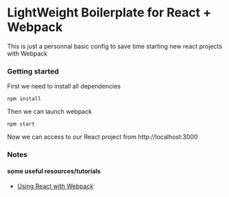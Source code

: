 LightWeight Boilerplate for React + Webpack
=================

This is just a personnal basic config to save time starting new react projects with Webpack

### Getting started
First we need to install all dependencies

    npm install

Then we can launch webpack

    npm start

Now we can access to our React project from http://localhost:3000

### Notes
#### some useful resources/tutorials
- [Using React with Webpack](https://blog.risingstack.com/using-react-with-webpack-tutorial/)
